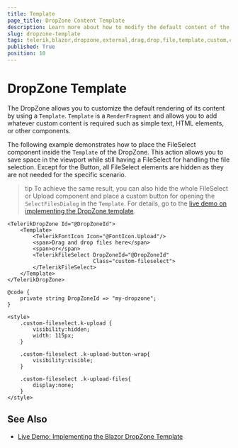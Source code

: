 ```yaml
---
title: Template
page_title: DropZone Content Template
description: Learn more about how to modify the default content of the Telerik UI for Blazor DropZone by using its template and defining a custom layout.
slug: dropzone-template
tags: telerik,blazor,dropzone,external,drag,drop,file,template,custom,content
published: True
position: 10
---
```


# DropZone Template

The DropZone allows you to customize the default rendering of its content by using a `Template`. `Template` is a `RenderFragment` and allows you to add whatever custom content is required such as simple text, HTML elements, or other components.

The following example demonstrates how to place the FileSelect component inside the `Template` of the DropZone. This action allows you to save space in the viewport while still having a FileSelect for handling the file selection. Except for the Button, all FileSelect elements are hidden as they are not needed for the specific scenario.

>tip To achieve the same result, you can also hide the whole FileSelect or Upload component and place a custom button for opening the `SelectFilesDialog` in the `Template`. For details, go to the [live demo on implementing the DropZone template](https://demos.telerik.com/blazor-ui/dropzone/template).

````CSHTML
<TelerikDropZone Id="@DropZoneId">
    <Template>
        <TelerikFontIcon Icon="@FontIcon.Upload"/>
        <span>Drag and drop files here</span>
        <span>or</span>
        <TelerikFileSelect DropZoneId="@DropZoneId"
                           Class="custom-fileselect">
        </TelerikFileSelect>
    </Template>
</TelerikDropZone>

@code {
    private string DropZoneId => "my-dropzone";
}

<style>
    .custom-fileselect.k-upload {
        visibility:hidden;
        width: 115px;
    }

    .custom-fileselect .k-upload-button-wrap{
        visibility:visible;
    }

    .custom-fileselect .k-upload-files{
        display:none;
    }
</style>
````

## See Also

* [Live Demo: Implementing the Blazor DropZone Template](https://demos.telerik.com/blazor-ui/dropzone/template)
